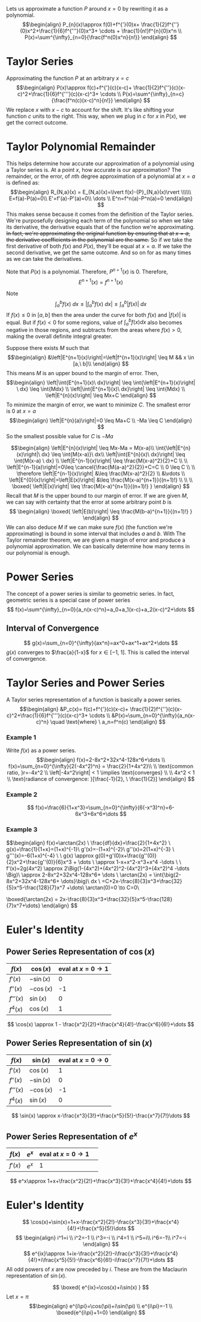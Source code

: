 Lets us approximate a function $P$ around $x=0$ by rewriting it as a polynomial.
$$\begin{align}
P_{n}(x)\approx f(0)+f^{'}(0)x+ \frac{1}{2}f^{''}(0)x^2+\frac{1}{6}f^{'''}(0)x^3+ \cdots + \frac{1}{n!}f^{n}(0)x^n \\
P(x)=\sum^{\infty}_{n=0}{\frac{f^n(0)x^n}{n!}}
\end{align}
$$
# Taylor Series
Approximating the function $P$ at an arbitrary $x=c$
$$\begin{align}
P(x)\approx f(c)+f^{'}(c)(x-c)+ \frac{1}{2}f^{''}(c)(x-c)^2+\frac{1}{6}f^{'''}(c)(x-c)^3+ \cdots \\
P(x)=\sum^{\infty}_{n=c}{\frac{f^n(c)(x-c)^n}{n!}}
\end{align}
$$
We replace $x$ with $x-c$ to account for the shift. It's like shifting your function $c$ units to the right. This way, when we plug in $c$ for $x$ in $P(x)$, we get the correct outcome.


# Taylor Polynomial Remainder
This helps determine how accurate our approximation of a polynomial using a Taylor series is.
At a point $x$, how accurate is our approximation? 
The remainder, or the error, of $n$th degree approximation of a polynomial at $x=a$ is defined as:
$$\begin{align}
R_{N,a}(x) = E_{N,a}(x)=\lvert f(x)-{P}_{N,a}(x)\rvert \\\\\\
E=f(a)-P(a)=0\\
E'=f'(a)-P'(a)=0\\
\dots \\
E^n=f^n(a)-P^n(a)=0
\end{align}
$$
This makes sense because it comes from the definition of the Taylor series. We're purposefully designing each term of the polynomial so when we take its derivative, the derivative equals that of the function we're approximating. ~~In fact, we're approximating the original function by ensuring that at $x=a$, the derivative coefficients in the polynomial are the same.~~ So if we take the first derivative of both $f(x)$ and $P(x)$, they'll be equal at $x=a$. If we take the second derivative, we get the same outcome. And so on for as many times as we can take the derivatives.

Note that $P(x)$ is a polynomial. Therefore, $P^{n+1}(x)$ is 0. Therefore,
$$
E^{n+1}(x)=f^{n+1}(x)
$$


Note
$$
\int_a^bf(x)\ dx\leq {\left|{\int_a^bf(x)\ dx}\right|} \leq \int_a^b\left| f(x) \right| \ dx
$$
If $f(x) \leq 0$ in $[a,b]$ then the area under the curve for both $f(x)$ and $|f(x)|$ is equal. But if $f(x) < 0$ for some regions, value of $\int_a^b{f(x)dx}$ also becomes negative in those regions, and subtracts from the areas where $f(x) > 0$, making the overall definite integral greater. 

Suppose there exists $M$ such that
$$\begin{align}
&\left|E^{n+1}(x)\right|=\left|f^{n+1}(x)\right| \leq M && x \in [a,\ b]\\
\end{align}
$$
This means $M$ is an upper bound to the margin of error. Then,
$$\begin{align}
\left|\int{E^{n+1}(x)\ dx}\right| \leq \int{\left|E^{n+1}(x)\right| \ dx} \leq \int{Mdx} \\
\left|\int{E^{n+1}(x)\ dx}\right| \leq \int{Mdx} \\
\left|E^{n}(x)\right| \leq Mx+C
\end{align}
$$
To minimize the margin of error, we want to minimize $C$. The smallest error is 0 at $x=a$
$$\begin{align}
\left|E^{n}(a)\right|=0 \leq Ma+C \\
-Ma \leq C
\end{align}
$$
So the smallest possible value for $C$ is $-Ma$

$$\begin{align}
\left|E^{n}(x)\right| \leq Mx-Ma = M(x-a)\\
\int{\left|E^{n}(x)\right|\ dx} \leq \int{M(x-a)}\ dx\\
\left|\int{E^{n}(x)\ dx}\right| \leq \int{M(x-a) \ dx} \\
\left|E^{n-1}(x)\right| \leq \frac{M(x-a)^2}{2}+C \\
\\
\left|E^{n-1}(a)\right|=0\leq \cancel{\frac{M(a-a)^2}{2}}+C=C \\
0 \leq C
\\ \\ 
\therefore \left|E^{n-1}(x)\right| &\leq \frac{M(x-a)^2}{2} \\
&\vdots \\
\left|E^{0}(x)\right|=\left|E(x)\right| &\leq \frac{M(x-a)^{n+1}}{(n+1)!} \\ \\ \\
\boxed{
\left|E(x)\right| \leq \frac{M(x-a)^{n+1}}{(n+1)!}
}
\end{align}
$$
Recall that $M$ is the upper bound to our margin of error. If we are given $M$, we can say with certainty that the error at some arbitrary point $b$ is 
$$
\begin{align}
\boxed{
\left|E(b)\right| \leq \frac{M(b-a)^{n+1}}{(n+1)!}
}
\end{align}
$$
We can also deduce $M$ if we can make sure $f(x)$ (the function we're approximating) is bound in some interval that includes $a$ and $b$.
With The Taylor remainder theorem, we are given a margin of error and produce a polynomial approximation. We can basically determine how many terms in our polynomial is enough.


# Power Series
The concept of a power series is similar to geometric series. In fact, geometric series is a special case of power series
$$
f(x)=\sum^{\infty}_{n=0}{a_n(x-c)^n}=a_0+a_1(x-c)+a_2(x-c)^2+\dots
$$

## Interval of Convergence
$$
g(x)=\sum_{n=0}^{\infty}{ax^n}=ax^0+ax^1+ax^2+\dots
$$
$g(x)$ converges to $\frac{a}{1-x}$ for $x \in [-1, \ 1]$. This is called the interval of convergence.


# Taylor Series and Power Series
A Taylor series representation of a function is basically a power series.
$$\begin{align}
&P_c(x)= f(c)+f^{'}(c)(x-c)+ \frac{1}{2}f^{''}(c)(x-c)^2+\frac{1}{6}f^{'''}(c)(x-c)^3+ \cdots \\
&P(x)=\sum_{n=0}^{\infty}{a_n(x-c)^n} \quad \text{where} \ a_n=f^n(c)
\end{align}
$$

### Example 1
Write $f(x)$ as a power series.
$$\begin{align}
f(x)=2-8x^2+32x^4-128x^6+\dots \\
f(x)=\sum_{n=0}^{\infty}{2(-4x^2)^n} = \frac{2}{1+4x^2}\\ \\
\text{common ratio, }r=-4x^2 \\
\left|-4x^2\right| < 1 \implies \text{converges} \\ \\
4x^2 < 1 \\
\text{radiance of convergence: }[\frac{-1}{2}, \ \frac{1}{2}]
\end{align}
$$

### Example 2
$$
f(x)=\frac{6}{1+x^3}=\sum_{n=0}^{\infty}{6(-x^3)^n}=6-6x^3+6x^6+\dots
$$

### Example 3
$$\begin{align}
f(x)=\arctan(2x) \\
\frac{df}{dx}=\frac{2}{1+4x^2} \\
g(x)=\frac{1}{1+x}=(1+x)^{-1}\\
g'(x)=-(1+x)^{-2}\\
g''(x)=2(1+x)^{-3} \\
g'''(x)=-6(1+x)^{-4} \\ \\
g(x) \approx g(0)+g'(0)x+\frac{g''(0)}{2}x^2+\frac{g''(0)}{6}x^3 + \dots \\
\approx 1-x+x^2-x^3+x^4 -\dots \\
\\
f'(x)=2g(4x^2) \approx 2\Big(1-(4x^2)+(4x^2)^2-(4x^2)^3+(4x^2)^4 -\dots \Big)\\
\approx 2-8x^2+32x^4-128x^6+ \dots \\
\arctan(2x) = \int{\big(2-8x^2+32x^4-128x^6+ \dots}\big)\ dx \\
=C+2x-\frac{8}{3}x^3+\frac{32}{5}x^5-\frac{128}{7}x^7 +\dots\\
\arctan(0)=0 \to C=0\\ 

\boxed{\arctan(2x) = 2x-\frac{8}{3}x^3+\frac{32}{5}x^5-\frac{128}{7}x^7+\dots}
\end{align}
$$


# Euler's Identity
## Power Series Representation of $\cos(x)$
| $f(x)$    | $\cos(x)$  | eval at $x=0 \to 1$ |
| --------- | ---------- | ------------------- |
| $f'(x)$   | $-\sin(x)$ | 0                   |
| $f''(x)$  | $-\cos(x)$ | -1                  |
| $f'''(x)$ | $\sin(x)$  | 0                   |
| $f^4(x)$  | $\cos(x)$  | 1                   |
$$
\cos(x) \approx 1 - \frac{x^2}{2!}+\frac{x^4}{4!}-\frac{x^6}{6!}+\dots
$$
## Power Series Representation of $\sin(x)$

| $f(x)$    | $\sin(x)$  | eval at $x=0 \to 0$ |
| --------- | ---------- | ------------------- |
| $f'(x)$   | $\cos(x)$  | 1                   |
| $f''(x)$  | $-\sin(x)$ | 0                   |
| $f'''(x)$ | $-\cos(x)$ | -1                  |
| $f^4(x)$  | $\sin(x)$  | 0                   |

$$
\sin(x) \approx x-\frac{x^3}{3!}+\frac{x^5}{5!}-\frac{x^7}{7!}\dots
$$
## Power Series Representation of $e^x$
| $f(x)$  | $e^x$ | eval at $x=0 \to 1$ |     |
| ------- | ----- | ------------------- | --- |
| $f'(x)$ | $e^x$ | 1                   |     |
$$
e^x\approx 1+x+\frac{x^2}{2!}+\frac{x^3}{3!}+\frac{x^4}{4!}+\dots
$$
# Euler's Identity
$$
\cos(x)+\sin(x)=1+x-\frac{x^2}{2!}-\frac{x^3}{3!}+\frac{x^4}{4!}+\frac{x^5}{5!}\dots
$$
$$
\begin{align}
i^1=i \\
i^2=-1 \\
i^3=-i \\
i^4=1 \\
i^5=i\\
i^6=-1\\
i^7=-i
\end{align}
$$
$$
e^{ix}\approx 1+ix-\frac{x^2}{2!}-i\frac{x^3}{3!}+\frac{x^4}{4!}+i\frac{x^5}{5!}-\frac{x^6}{6!}-i\frac{x^7}{7!}+\dots
$$
All odd powers of $x$ are now preceded by $i$. These are from the Maclaurin representation of $\sin(x)$. 

$$
\boxed{
e^{ix}=\cos(x)+i\sin(x)
}
$$
Let $x=\pi$
$$\begin{align}
e^{i\pi}=\cos(\pi)+i\sin(\pi) \\
e^{i\pi}=-1 \\
\boxed{e^{i\pi}+1=0}
\end{align}
$$
